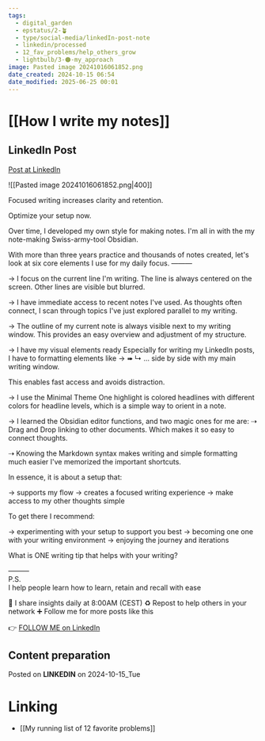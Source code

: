 ```yaml
---
tags:
  - digital_garden
  - epstatus/2-🪴
  - type/social-media/linkedIn-post-note
  - linkedin/processed
  - 12_fav_problems/help_others_grow
  - lightbulb/3-🟠-my_approach
image: Pasted image 20241016061852.png
date_created: 2024-10-15 06:54
date_modified: 2025-06-25 00:01
---
```

# [[How I write my notes]]

## LinkedIn Post

[Post at LinkedIn](https://www.linkedin.com/posts/sebastiankamilli_focused-writing-increases-clarity-and-retention-activity-7251834299350446084-EdYQ?utm_source=share&utm_medium=member_desktop)

![[Pasted image 20241016061852.png|400]]

Focused writing increases clarity and retention.

Optimize your setup now.

Over time, I developed my own style for making notes. 
I'm all in with the my note-making Swiss-army-tool Obsidian. 

With more than three years practice and thousands of notes created, 
let's look at six core elements I use for my daily focus.
———

→ I focus on the current line I'm writing. 
The line is always centered on the screen. Other lines are visible but blurred. 

→ I have immediate access to recent notes I've used. 
As thoughts often connect, I scan through topics I've just explored parallel to my writing.

→ The outline of my current note is always visible next to my writing window. 
This provides an easy overview and adjustment of my structure.

→ I have my visual elements ready
Especially for writing my LinkedIn posts, I have to formatting elements like → ➠ ↳ ... side by side with my main writing window. 

This enables fast access and avoids distraction.

→ I use the Minimal Theme 
One highlight is colored headlines with different colors for headline levels, 
which is a simple way to orient in a note.

→ I learned the Obsidian editor functions, and two magic ones for me are:
⇢ Drag and Drop linking to other documents. 
Which makes it so easy to connect thoughts.

⇢ Knowing the Markdown syntax makes writing and simple formatting much easier
I've memorized the important shortcuts.

In essence, it is about a setup that:

→ supports my flow
→ creates a focused writing experience
→ make access to my other thoughts simple

To get there I recommend:

→ experimenting with your setup to support you best
→ becoming one one with your writing environment
→ enjoying the journey and iterations

What is ONE writing tip that helps with your writing?

———  
P.S.  
I help people learn how to learn, retain and recall with ease

🔔 I share insights daily at 8:00AM (CEST)
♻ Repost to help others in your network
➕ Follow me for more posts like this

👉 [FOLLOW ME on LinkedIn](https://www.linkedin.com/comm/mynetwork/discovery-see-all?usecase=PEOPLE_FOLLOWS&followMember=sebastiankamilli)

## Content preparation

Posted on **LINKEDIN** on 2024-10-15_Tue

# Linking

+ [[My running list of 12 favorite problems]]